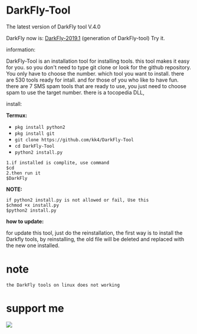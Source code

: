 # DarkFly-Tool
The latest version of DarkFly tool V.4.0

DarkFly now is: <a href="https://github.com/Ranginang67/DarkFly-2019.1">DarkFly-2019.1</a> (generation of DarkFly-tool) Try it.

information:

DarkFly-Tool is an installation tool for installing tools. this tool makes it easy for you. so you don't need to type git clone or look for the github repository. You only have to choose the number. which tool you want to install. there are 530 tools ready for intall. and for those of you who like to have fun. there are 7 SMS spam tools that are ready to use, you just need to choose spam to use the target number. there is a tocopedia DLL, 

install:

**Termux:**

* `pkg install python2`
* `pkg install git`
* `git clone https://github.com/kk4/DarkFly-Tool`
* `cd DarkFly-Tool`
* `python2 install.py`

```
1.if installed is complite, use command
$cd
2.then run it
$DarkFly
```

**NOTE:**
```
if python2 install.py is not allowed or fail, Use this
$chmod +x install.py
$python2 install.py
```
**how to update:**

for update this tool, just do the reinstallation, the first way is to install the Darkfly tools, by reinstalling, the old file will be deleted and replaced with the new one installed.
# note
```
the DarkFly tools on linux does not working
```

# support me
<a href="https://www.youtube.com/channel/UCNMD5U02GFeWLqmrl_XSPGQ"><img src="https://img.shields.io/badge/subcribe-YouTube-red.svg">
